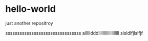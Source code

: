 # hello-world
just another repositroy

ssssssssssssssssssssssssssssssss
allllldddlllllllllllllllllll
slsldlfjlslfjf
